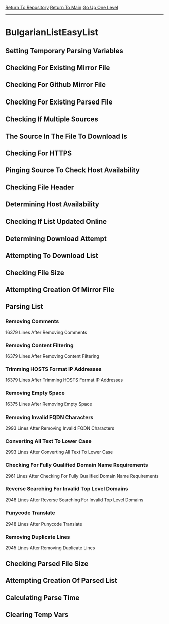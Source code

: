 [Return To Repository](https://github.com/bast69/piholeparser/)
[Return To Main](https://github.com/bast69/piholeparser/blob/master/RecentRunLogs/Mainlog.md)
[Go Up One Level](https://github.com/bast69/piholeparser/blob/master/RecentRunLogs/TopLevelScripts/30-Processing-External-Blacklists.md)
____________________________________
# BulgarianListEasyList
## Setting Temporary Parsing Variables
## Checking For Existing Mirror File
## Checking For Github Mirror File
## Checking For Existing Parsed File
## Checking If Multiple Sources
## The Source In The File To Download Is
## Checking For HTTPS
## Pinging Source To Check Host Availability
## Checking File Header
## Determining Host Availability
## Checking If List Updated Online
## Determining Download Attempt
## Attempting To Download List
## Checking File Size
## Attempting Creation Of Mirror File
## Parsing List
### Removing Comments
16379 Lines After Removing Comments
### Removing Content Filtering
16379 Lines After Removing Content Filtering
### Trimming HOSTS Format IP Addresses
16379 Lines After Trimming HOSTS Format IP Addresses
### Removing Empty Space
16375 Lines After Removing Empty Space
### Removing Invalid FQDN Characters
2993 Lines After Removing Invalid FQDN Characters
### Converting All Text To Lower Case
2993 Lines After Converting All Text To Lower Case
### Checking For Fully Qualified Domain Name Requirements
2961 Lines After Checking For Fully Qualified Domain Name Requirements
### Reverse Searching For Invalid Top Level Domains
2948 Lines After Reverse Searching For Invalid Top Level Domains
### Punycode Translate
2948 Lines After Punycode Translate
### Removing Duplicate Lines
2945 Lines After Removing Duplicate Lines
## Checking Parsed File Size
## Attempting Creation Of Parsed List
## Calculating Parse Time
## Clearing Temp Vars
